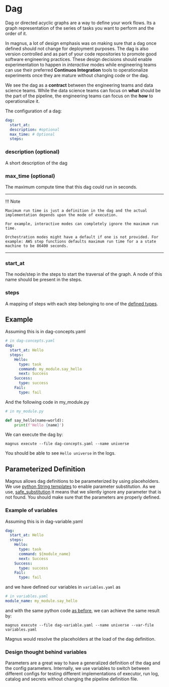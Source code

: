 # Dag

Dag or directed acyclic graphs are a way to define your work flows. Its a graph representation of the series of 
tasks you want to perform and the order of it. 

In magnus, a lot of design emphasis was on making sure that a dag once defined should not change for 
deployment purposes. The dag is also version controlled and as part of your code repositories to promote good 
software engineering practices. These design decisions should enable experimentation to happen in 
*interactive* modes while engineering teams can use their preferred **Continuos Integration** tools to 
operationalize experiments once they are mature without changing code or the dag. 

We see the dag as a **contract** between the engineering teams and data science teams. While the data science teams 
can focus on **what** should be the part of the pipeline, the engineering teams can focus on the 
**how** to operationalize it. 

The configuration of a dag:
```yaml
dag:
  start_at:
  description: #optional
  max_time: # Optional
  steps:
```

### description (optional)

A short description of the dag

### max_time (optional)

The maximum compute time that this dag could run in seconds. 

---
!!! Note

    Maximum run time is just a definition in the dag and the actual implementation depends upon the mode of execution. 
    
    For example, interactive modes can completely ignore the maximum run time.
    
    Orchestration modes might have a default if one is not provided. For example: AWS step functions defaults maximum run time for a a state machine to be 86400 seconds.
---

### start_at

The node/step in the steps to start the traversal of the graph. 
A node of this name should be present in the steps. 

### steps

A mapping of steps with each step belonging to one of the [defined types](nodes.md).

## Example
Assuming this is in dag-concepts.yaml
```yaml
# in dag-concepts.yaml
dag:
  start_at: Hello
  steps:
    Hello:
      type: task
      command: my_module.say_hello
      next: Success
    Success:
      type: success
    Fail:
      type: fail
```

And the following code in my_module.py
```python
# in my_module.py

def say_hello(name=world):
    print(f'Hello {name}')
```

We can execute the dag by:
```shell
magnus execute --file dag-concepts.yaml --name universe
```

You should be able to see ```Hello universe``` in the logs. 

## Parameterized Definition

Magnus allows dag definitions to be parameterized by using placeholders. We use [python String templates](https://docs.python.org/3.7/library/string.html#template-strings) to enable parameter substitution. As we use, [safe_substitution](https://docs.python.org/3.7/library/string.html#string.Template.safe_substitute) it means that we silently ignore any parameter that is not found. You should make sure that the parameters are properly defined. 

### Example of variables
Assuming this is in dag-variable.yaml
```yaml
dag:
  start_at: Hello
  steps:
    Hello:
      type: task
      command: ${module_name}
      next: Success
    Success:
      type: success
    Fail:
      type: fail
```

and we have defined our variables in ```variables.yaml``` as
```yaml
# in variables.yaml
module_name: my_module.say_hello
```
and with the same python code [as before](#example), we can achieve the same result by:
```shell
magnus execute --file dag-variable.yaml --name universe --var-file variables.yaml
```

Magnus would resolve the placeholders at the load of the dag definition.

### Design thought behind variables

Parameters are a great way to have a generalized definition of the dag and the config parameters. Internally, we
use variables to switch between different configs for testing different implementations of executor, run log, catalog
and secrets without changing the pipeline definition file. 

